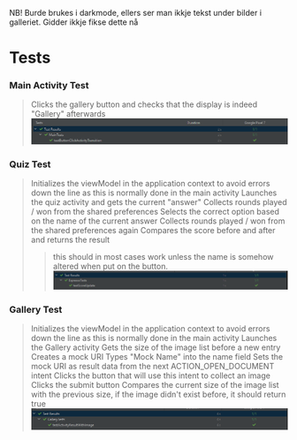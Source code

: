 NB! Burde brukes i darkmode, ellers ser man ikkje tekst under bilder i galleriet. Gidder ikkje fikse dette nå

# Tests
### Main Activity Test
> Clicks the gallery button and checks that the display is indeed "Gallery" afterwards
![MainActivity Test Result](MainActivityTestResult.png)
### Quiz Test
> Initializes the viewModel in the application context to avoid errors down the line as this is normally done in the main activity
> Launches the quiz activity and gets the current "answer"
> Collects rounds played / won from the shared preferences
> Selects the correct option based on the name of the current answer
> Collects rounds played / won from the shared preferences again
> Compares the score before and after and returns the result
>> this should in most cases work unless the name is somehow altered when put on the button.
![Quiz Test Result](QuizTestResult.png)
### Gallery Test
> Initializes the viewModel in the application context to avoid errors down the line as this is normally done in the main activity
> Launches the Gallery activity
> Gets the size of the image list before a new entry
> Creates a mock URI
> Types "Mock Name" into the name field
> Sets the mock URI as result data from the next ACTION_OPEN_DOCUMENT intent
> Clicks the button that will use this intent to collect an image
> Clicks the submit button
> Compares the current size of the image list with the previous size, if the image didn't exist before, it should return true
![Gallery Test Result](GalleryTestResult.png)
